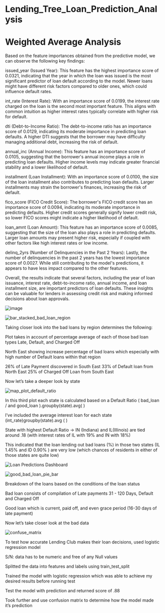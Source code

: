 # Lending_Tree_Loan_Prediction_Analysis



# Weighted Average Analysis
Based on the feature importances obtained from the predictive model, we can observe the following key findings:

issued_year (Issued Year): This feature has the highest importance score of 0.0321, indicating that the year in which the loan was issued is the most significant predictor of loan default according to the model. Newer loans might have different risk factors compared to older ones, which could influence default rates.

int_rate (Interest Rate): With an importance score of 0.0199, the interest rate charged on the loan is the second most important feature. This aligns with common intuition as higher interest rates typically correlate with higher risk for default.

dti (Debt-to-Income Ratio): The debt-to-income ratio has an importance score of 0.0129, indicating its moderate importance in predicting loan defaults. A higher DTI suggests that the borrower may have difficulty managing additional debt, increasing the risk of default.

annual_inc (Annual Income): This feature has an importance score of 0.0105, suggesting that the borrower's annual income plays a role in predicting loan defaults. Higher income levels may indicate greater financial stability and a lower likelihood of default.

installment (Loan Installment): With an importance score of 0.0100, the size of the loan installment also contributes to predicting loan defaults. Larger installments may strain the borrower's finances, increasing the risk of default.

fico_score (FICO Credit Score): The borrower's FICO credit score has an importance score of 0.0094, indicating its moderate importance in predicting defaults. Higher credit scores generally signify lower credit risk, so lower FICO scores might indicate a higher likelihood of default.

loan_amnt (Loan Amount): This feature has an importance score of 0.0085, suggesting that the size of the loan also plays a role in predicting defaults. Larger loan amounts may present higher risk, especially if coupled with other factors like high interest rates or low income.

delinq_2yrs (Number of Delinquencies in the Past 2 Years): Lastly, the number of delinquencies in the past 2 years has the lowest importance score of 0.0027. While still contributing to the model's predictions, it appears to have less impact compared to the other features.

Overall, the results indicate that several factors, including the year of loan issuance, interest rate, debt-to-income ratio, annual income, and loan installment size, are important predictors of loan defaults. These insights can be valuable for lenders in assessing credit risk and making informed decisions about loan approvals.


![image](https://github.com/davisdw/Lending_Tree_Loan_Prediction_Analysis/assets/140672220/d992dd17-a90d-427a-a6ad-312380487662)




![bar_stacked_bad_loan_region](https://github.com/davisdw/Lending_Tree_Loan_Prediction_Analysis/assets/104311388/172b5f32-b606-4247-a384-63548923787e)


Taking closer look into the bad loans by region determines the following: 

Plot takes in account of percentage average of each of those bad loan types Late, Default, and Charged Off

North East showing increase percentage of bad loans which especially with high number of Default loans within that region

26% of Late Payment discovered in  South East
33% of Default loan from North East
25% of Charged Off Loan from South East

Now let’s take a deeper look by state


![map_plot_default_ratio](https://github.com/davisdw/Lending_Tree_Loan_Prediction_Analysis/assets/104311388/838202ab-2631-4510-8564-09a13b88d5a1)


In this third plot each state is calculated based on a Default Ratio ( bad_loan / and good_loan ).groupby(state).avg(  ) 

I’ve included the average interest loan for each state (int_rate)groupby(state).avg ( )

State with highest Default Ratio -> IN (Indiana) and IL(Illinois) are tied around .18 (with interest rates of IL with 19% and IN with 18%)

This indicated that the loan lending out bad loans  (%)  in those two states (IL 1.45% and ID 0.90% ) are very low (which chances of residents in either of those states are quite low)



![Loan Predictions Dashboard](https://github.com/davisdw/Lending_Tree_Loan_Prediction_Analysis/assets/104311388/f1f252ee-71c4-4c3d-bfc8-76a0e190fe77)






![good_bad_loan_pie_bar](https://github.com/davisdw/Lending_Tree_Loan_Prediction_Analysis/assets/104311388/9dcd6c32-41bf-4053-bd77-02c70f4f6e42)



Breakdown of the loans based on the conditions of the loan status 

Bad loan consists of compilation of Late payments 31 - 120 Days, Default and Charged Off

Good loan which is current, paid off, and even grace period (16-30 days of late payment)

Now let’s take closer look at the bad data




![confuse_matrix](https://github.com/davisdw/Lending_Tree_Loan_Prediction_Analysis/assets/104311388/f67bf527-1a36-4942-950d-cc8d7448a25f)



To test how accurate Lending Club makes their loan decisions, used logistic regression model 

S/N: data has to be numeric and free of any Null values 

Splitted the data into features and labels using train_test_split 

Trained the model with logistic regression which was able to achieve my desired results before running test 

Test the model with prediction and returned score of .88

Took further and use confusion matrix to determine how the model made it’s prediction 
